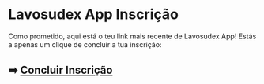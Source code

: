 # Lavosudex App Inscrição

Como prometido, aqui está o teu link mais recente de Lavosudex App! Estás a apenas um clique de concluir a tua inscrição:

## ➡️ [Concluir Inscrição](https://is.gd/ZiKOor)
